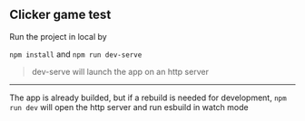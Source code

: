 ## Clicker game test

Run the project in local by

`npm install` and 
`npm run dev-serve`

> dev-serve will launch the app on an http server
____
The app is already builded, but if a rebuild is needed for development, `npm run dev` will open the http server and run esbuild in watch mode
